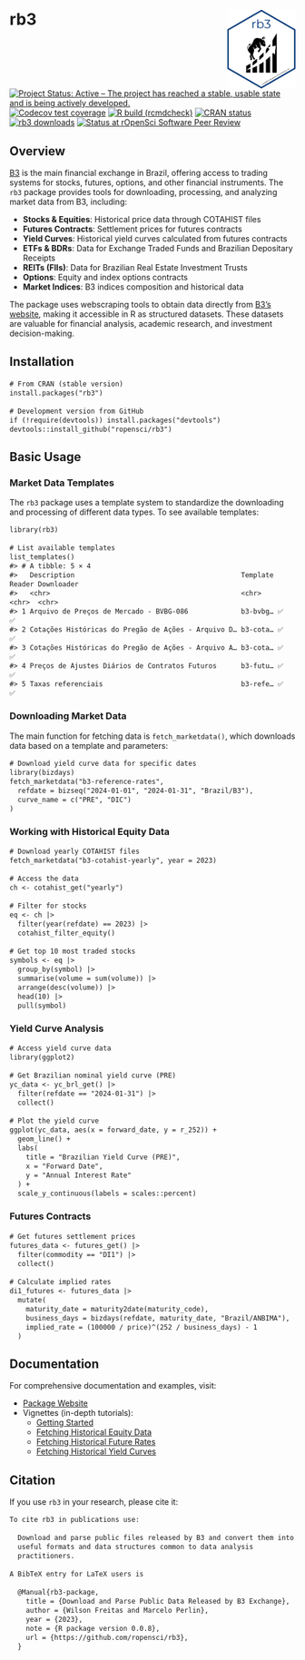 <!-- README.md is generated from README.Rmd. Please edit that file -->

# rb3 <img src="man/figures/logo.png" align="right" width="120" alt="rb3" />

<!-- badges: start -->

[![Project Status: Active – The project has reached a stable, usable
state and is being actively
developed.](https://www.repostatus.org/badges/latest/active.svg)](https://www.repostatus.org/#active)
[![Codecov test
coverage](https://codecov.io/gh/wilsonfreitas/rb3/branch/main/graph/badge.svg)](https://app.codecov.io/gh/wilsonfreitas/rb3?branch=main)
[![R build
(rcmdcheck)](https://github.com/ropensci/rb3/workflows/R-CMD-check/badge.svg)](https://github.com/ropensci/rb3/actions)
[![CRAN
status](https://www.r-pkg.org/badges/version/rb3)](https://CRAN.R-project.org/package=rb3)
[![rb3
downloads](https://cranlogs.r-pkg.org/badges/rb3)](https://cran.r-project.org/package=rb3)
[![Status at rOpenSci Software Peer
Review](https://badges.ropensci.org/534_status.svg)](https://github.com/ropensci/software-review/issues/534)
<!-- badges: end -->

## Overview

[B3](https://www.b3.com.br) is the main financial exchange in Brazil,
offering access to trading systems for stocks, futures, options, and
other financial instruments. The `rb3` package provides tools for
downloading, processing, and analyzing market data from B3, including:

-   **Stocks & Equities**: Historical price data through COTAHIST files
-   **Futures Contracts**: Settlement prices for futures contracts
-   **Yield Curves**: Historical yield curves calculated from futures
    contracts
-   **ETFs & BDRs**: Data for Exchange Traded Funds and Brazilian
    Depositary Receipts
-   **REITs (FIIs)**: Data for Brazilian Real Estate Investment Trusts
-   **Options**: Equity and index options contracts
-   **Market Indices**: B3 indices composition and historical data

The package uses webscraping tools to obtain data directly from [B3’s
website](https://www.b3.com.br), making it accessible in R as structured
datasets. These datasets are valuable for financial analysis, academic
research, and investment decision-making.

## Installation

    # From CRAN (stable version)
    install.packages("rb3")

    # Development version from GitHub
    if (!require(devtools)) install.packages("devtools")
    devtools::install_github("ropensci/rb3")

## Basic Usage

### Market Data Templates

The `rb3` package uses a template system to standardize the downloading
and processing of different data types. To see available templates:

    library(rb3)

    # List available templates
    list_templates()
    #> # A tibble: 5 × 4
    #>   Description                                         Template Reader Downloader
    #>   <chr>                                               <chr>    <chr>  <chr>     
    #> 1 Arquivo de Preços de Mercado - BVBG-086             b3-bvbg… ✅     ✅        
    #> 2 Cotações Históricas do Pregão de Ações - Arquivo D… b3-cota… ✅     ✅        
    #> 3 Cotações Históricas do Pregão de Ações - Arquivo A… b3-cota… ✅     ✅        
    #> 4 Preços de Ajustes Diários de Contratos Futuros      b3-futu… ✅     ✅        
    #> 5 Taxas referenciais                                  b3-refe… ✅     ✅

### Downloading Market Data

The main function for fetching data is `fetch_marketdata()`, which
downloads data based on a template and parameters:

    # Download yield curve data for specific dates
    library(bizdays)
    fetch_marketdata("b3-reference-rates",
      refdate = bizseq("2024-01-01", "2024-01-31", "Brazil/B3"),
      curve_name = c("PRE", "DIC")
    )

### Working with Historical Equity Data

    # Download yearly COTAHIST files
    fetch_marketdata("b3-cotahist-yearly", year = 2023)

    # Access the data
    ch <- cotahist_get("yearly")

    # Filter for stocks
    eq <- ch |>
      filter(year(refdate) == 2023) |>
      cotahist_filter_equity()

    # Get top 10 most traded stocks
    symbols <- eq |>
      group_by(symbol) |>
      summarise(volume = sum(volume)) |>
      arrange(desc(volume)) |>
      head(10) |>
      pull(symbol)

### Yield Curve Analysis

    # Access yield curve data
    library(ggplot2)

    # Get Brazilian nominal yield curve (PRE)
    yc_data <- yc_brl_get() |>
      filter(refdate == "2024-01-31") |>
      collect()

    # Plot the yield curve
    ggplot(yc_data, aes(x = forward_date, y = r_252)) +
      geom_line() +
      labs(
        title = "Brazilian Yield Curve (PRE)",
        x = "Forward Date",
        y = "Annual Interest Rate"
      ) +
      scale_y_continuous(labels = scales::percent)

### Futures Contracts

    # Get futures settlement prices
    futures_data <- futures_get() |>
      filter(commodity == "DI1") |>
      collect()

    # Calculate implied rates
    di1_futures <- futures_data |>
      mutate(
        maturity_date = maturity2date(maturity_code),
        business_days = bizdays(refdate, maturity_date, "Brazil/ANBIMA"),
        implied_rate = (100000 / price)^(252 / business_days) - 1
      )

## Documentation

For comprehensive documentation and examples, visit:

-   [Package Website](https://ropensci.github.io/rb3/)
-   Vignettes (in-depth tutorials):
    -   [Getting
        Started](https://ropensci.github.io/rb3/articles/Getting-started.html)
    -   [Fetching Historical Equity
        Data](https://ropensci.github.io/rb3/articles/Fetching-historical-equity-data.html)
    -   [Fetching Historical Future
        Rates](https://ropensci.github.io/rb3/articles/Fetching-historical-future-rates.html)
    -   [Fetching Historical Yield
        Curves](https://ropensci.github.io/rb3/articles/Fetching-historical-yield-curve.html)

## Citation

If you use `rb3` in your research, please cite it:

    To cite rb3 in publications use:

      Download and parse public files released by B3 and convert them into
      useful formats and data structures common to data analysis
      practitioners.

    A BibTeX entry for LaTeX users is

      @Manual{rb3-package,
        title = {Download and Parse Public Data Released by B3 Exchange},
        author = {Wilson Freitas and Marcelo Perlin},
        year = {2023},
        note = {R package version 0.0.8},
        url = {https://github.com/ropensci/rb3},
      }
